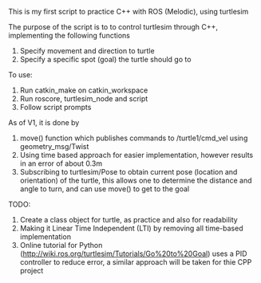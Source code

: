 This is my first script to practice C++ with ROS (Melodic), using turtlesim

The purpose of the script is to to control turtlesim through C++, 
implementing the following functions
1) Specify movement and direction to turtle
2) Specify a specific spot (goal) the turtle should go to

To use:
1) Run catkin_make on catkin_workspace
2) Run roscore, turtlesim_node and script
3) Follow script prompts

As of V1, it is done by
1) move() function which publishes commands to /turtle1/cmd_vel using geometry_msg/Twist
2) Using time based approach for easier implementation, however results in an error of about 0.3m
3) Subscribing to turtlesim/Pose to obtain current pose (location and orientation) of the turtle, this allows one to determine the distance and angle to turn, and can use move() to get to the goal

TODO:
1) Create a class object for turtle, as practice and also for readability
2) Making it Linear Time Independent (LTI) by removing all time-based implementation
3) Online tutorial for Python (http://wiki.ros.org/turtlesim/Tutorials/Go%20to%20Goal) uses a PID controller to reduce error, a similar approach will be taken for thie CPP project
